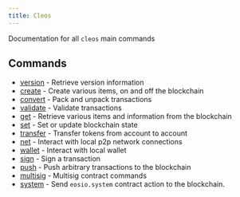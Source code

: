 ```yaml
---
title: Cleos
---
```


Documentation for all `cleos` main commands

## Commands
- [version](./version/index.md) - Retrieve version information
- [create](./create/index.md) - Create various items, on and off the blockchain
- [convert](./convert/index.md) - Pack and unpack transactions
- [validate](./validate/index.md) - Validate transactions
- [get](./get/index.md) - Retrieve various items and information from the blockchain
- [set](./set/index.md) - Set or update blockchain state
- [transfer](./transfer.md) - Transfer tokens from account to account
- [net](./net/index.md) - Interact with local p2p network connections
- [wallet](./wallet/index.md) - Interact with local wallet
- [sign](./sign.md) - Sign a transaction
- [push](./push/index.md) - Push arbitrary transactions to the blockchain
- [multisig](./multisig/index.md) - Multisig contract commands
- [system](./system/index.md) - Send `eosio.system` contract action to the blockchain.


<!-- - []() - Wrap contract commands -->